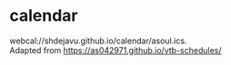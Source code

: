 # calendar
webcal://shdejavu.github.io/calendar/asoul.ics. \
Adapted from https://as042971.github.io/vtb-schedules/
